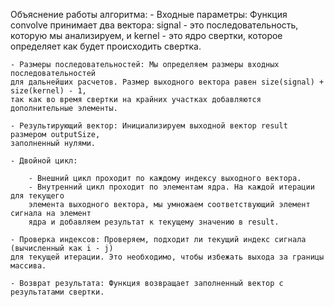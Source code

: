 Объяснение работы алгоритма:
    - Входные параметры: Функция convolve принимает два вектора: signal - это
    последовательность, которую мы анализируем, и kernel - это ядро свертки,
    которое определяет как будет происходить свертка.

    - Размеры последовательностей: Мы определяем размеры входных последовательностей
    для дальнейших расчетов. Размер выходного вектора равен size(signal) + size(kernel) - 1,
    так как во время свертки на крайних участках добавляются дополнительные элементы.

    - Результирующий вектор: Инициализируем выходной вектор result размером outputSize,
    заполненный нулями.

    - Двойной цикл:

        - Внешний цикл проходит по каждому индексу выходного вектора.
        - Внутренний цикл проходит по элементам ядра. На каждой итерации для текущего
        элемента выходного вектора, мы умножаем соответствующий элемент сигнала на элемент
        ядра и добавляем результат к текущему значению в result.

    - Проверка индексов: Проверяем, подходит ли текущий индекс сигнала (вычисленный как i - j)
    для текущей итерации. Это необходимо, чтобы избежать выхода за границы массива.

    - Возврат результата: Функция возвращает заполненный вектор с результатами свертки.
